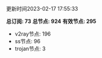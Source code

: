 更新时间2023-02-17 17:55:33

**总订阅: 73**
**总节点: 924**
**有效节点: 295**
- v2ray节点: 196
- ss节点: 96
- trojan节点: 3
